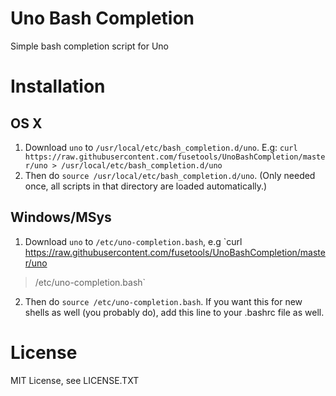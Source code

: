 # Uno Bash Completion

Simple bash completion script for Uno

# Installation

## OS X
1. Download `uno` to `/usr/local/etc/bash_completion.d/uno`. E.g: `curl https://raw.githubusercontent.com/fusetools/UnoBashCompletion/master/uno > /usr/local/etc/bash_completion.d/uno`
2. Then do `source /usr/local/etc/bash_completion.d/uno`. (Only needed once, all scripts in that directory are loaded automatically.)

## Windows/MSys
1. Download `uno` to `/etc/uno-completion.bash`, e.g `curl https://raw.githubusercontent.com/fusetools/UnoBashCompletion/master/uno
 > /etc/uno-completion.bash`
2. Then do `source /etc/uno-completion.bash`. If you want this for new shells as well (you probably do), add this line to your .bashrc file as well.

# License
MIT License, see LICENSE.TXT
